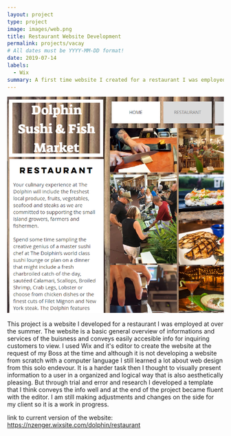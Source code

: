 ```yaml
---
layout: project
type: project
image: images/web.png
title: Restaurant Website Development
permalink: projects/vacay
# All dates must be YYYY-MM-DD format!
date: 2019-07-14
labels:
  - Wix
summary: A first time website I created for a restaurant I was employed at to help advertising.
---
```


<img class="ui medium right floated rounded image" src="../images/web2.png">

This project is a website I developed for a restaurant I was employed at over the summer. The website is a basic general overview of informations and services of the buisness and conveys easily accesible info for inquiring customers to view. I used Wix and it's editor to create the website at the request of my Boss at the time and although it is not developing a website from scratch with a computer language I still learned a lot about web design from this solo endevour. It is a harder task then I thought to visually present information to a user in a organized and logical way that is also aesthetically pleasing. But through trial and error and research I developed a template that I think conveys the info well and at the end of the project became fluent with the editor. I am still making adjustments and changes on the side for my client so it is a work in progress.

link to current version of the website: https://nzenger.wixsite.com/dolphin/restaurant

